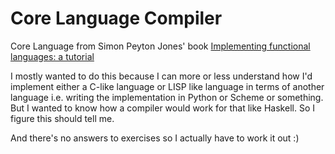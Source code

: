 # Core Language Compiler

Core Language from Simon Peyton Jones' book [Implementing functional languages: a tutorial](http://research.microsoft.com/en-us/um/people/simonpj/papers/pj-lester-book/)

I mostly wanted to do this because I can more or less understand how I'd implement either a C-like language or LISP like language in terms of another language i.e. writing the implementation in Python or Scheme or something. But I wanted to know how a compiler would work for that like Haskell. So I figure this should tell me.

And there's no answers to exercises so I actually have to work it out :)
